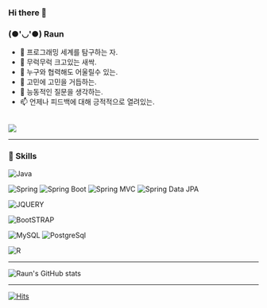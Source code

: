 ### Hi there 👋


### (●'◡'●) Raun

- 🔭 프로그래밍 세계를 탐구하는 자.
- 🌱 무럭무럭 크고있는 새싹.
- 👯 누구와 협력해도 어울릴수 있는.
- 🤔 고민에 고민을 거듭하는.
- 💬 능동적인 질문을 생각하는.
- 📫 언제나 피드백에 대해 긍적적으로 열려있는.
</br>
<img src="https://user-images.githubusercontent.com/16470456/225682088-724828bc-be36-4d62-9096-9850247d170a.png"></img>

<hr/>

### 🔨 Skills

![Java](https://img.shields.io/badge/-Java-007396?logo=java&logoColor=white)

![Spring](https://img.shields.io/badge/Spring-6DB33F.svg?&flat&logo=Spring&logoColor=white)
![Spring Boot](https://img.shields.io/badge/-Spring%20Boot-6DB33F?logo=spring%20boot&logoColor=white)
![Spring MVC](https://img.shields.io/badge/-Spring%20MVC-6DB33F)
![Spring Data JPA](https://img.shields.io/badge/-Spring%20Data%20JPA-6DB33F?)

![JQUERY](https://img.shields.io/badge/jQuery-0769AD?logo=jquery&logoColor=white)

![BootSTRAP](https://img.shields.io/badge/Bootstrap-563D7C?logo=bootstrap&logoColor=white)
<!--![BootSTRAP](https://img.shields.io/badge/Bootstrap-563D7C?style=for-the-badge&logo=bootstrap&logoColor=white)-->

![MySQL](https://img.shields.io/badge/-MySQL-4479A1?logo=mysql&logoColor=white)
![PostgreSql](https://img.shields.io/badge/PostgreSQL-316192?logo=postgresql&logoColor=white)

![R](https://img.shields.io/badge/R-276DC3?style=logo=r&logoColor=white)

<hr/>

![Raun's GitHub stats](https://github-readme-stats.vercel.app/api?username=raundev&show_icons=true&hide=contribs,prs&cache_seconds=86400&theme=vue)

<hr/>

[![Hits](https://hits.seeyoufarm.com/api/count/incr/badge.svg?url=https%3A%2F%2Fgithub.com%2Fraundev%2Fhit-counter&count_bg=%2379C83D&title_bg=%23555555&icon=&icon_color=%23E7E7E7&title=hits&edge_flat=false)](https://hits.seeyoufarm.com)


